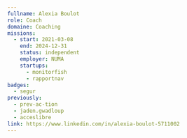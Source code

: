 ```yaml
---
fullname: Alexia Boulot
role: Coach
domaine: Coaching
missions:
  - start: 2021-03-08
    end: 2024-12-31
    status: independent
    employer: NUMA
    startups:
      - monitorfish
      - rapportnav
badges:
  - segur
previously:
  - prev-ac-tion
  - jaden.gwadloup
  - acceslibre
link: https://www.linkedin.com/in/alexia-boulot-5711002
---
```

